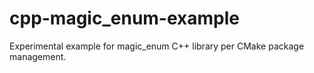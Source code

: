 # cpp-magic_enum-example
Experimental example for magic_enum C++ library per CMake package management.
